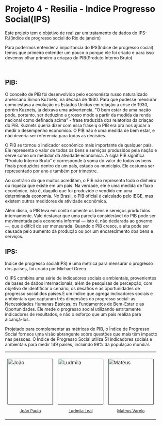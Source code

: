 <h1><b> Projeto 4 - Resilia - Indice Progresso Social(IPS)</b></h1>

  <p> Este projeto tem o objetivo de realizar um tratamento de dados do IPS-RJ(indice de progresso social do Rio de janeiro)
<p>Para podermos entender a importancia do IPS(Indice de progresso social) temos que primeiro entender um pouco o porque ele foi criado e para isso devemos olhar primeiro a criaçao do PIB(Produto Interno Bruto)</p><br>

   <h2><b>PIB:</b></h2>
  <p>O conceito de PIB foi desenvolvido pelo economista russo naturalizado americano Simon Kuznets, na década de 1930. Para que pudesse mensurar como estava a evolução os Estados Unidos em relação a crise de 1930, porém Kuznets, ja deixava uma advertencia, "O bem estar de uma nação pode, portanto, ser deduzino a grosso modo a partir da medida da renda nacional como definada acima" - frase traduzida dos relatorios da criaçao do PIB. Kuznets queria dizer com essa frase q o PIB era pra nos ajudar a medir o desempenho economico. O PIB não é uma medida de bem estar, e não deveria ser referencia para todas as decisões.</p>
<p>O PIB se tornou o indicador econômico mais importante de qualquer país. Ele representa o valor de todos os bens e serviços produzidos pela nação e serve como um medidor da atividade econômica. A sigla PIB significa “Produto Interno Bruto” e corresponde à soma do valor de todos os bens finais produzidos dentro de um país, estado ou município. Ele costuma ser representado por ano e também por trimestre.</p>
<p>Ao contrário do que muitos acreditam, o PIB não representa todo o dinheiro ou riqueza que existe em um país. Na verdade, ele é uma medida de fluxo econômico, isto é, daquilo que foi produzido e vendido em uma determinada economia. No Brasil, o PIB oficial é calculado pelo IBGE, mas existem outros medidores de atividade econômica.</p>
<p>Além disso, o PIB leva em conta somente os bens e serviços produzidos internamente. Vale destacar que uma parcela considerável do PIB pode ser movimentada pela economia informal — isto é, não declarada ao governo —, que é difícil de ser mensurada. Quando o PIB cresce, a alta pode ser causada pelo aumento da produção ou por um encarecimento dos bens e serviços.</p>

<h2> <b>IPS:</b> </h2>
<p>Indice de progresso social(IPS) é uma metrica para mensurar o progresso dos paises, foi criado por Michael Green</p>
<p>O IPS combina uma série de indicadores sociais e ambientais, provenientes de bases de dados internacionais, além de pesquisas de percepção, com objetivo de identificar o cenário, os desafios e as oportunidades de progresso social dos países.É um índice que agrega indicadores sociais e ambientais que capturam três dimensões do progresso social: as Necessidades Humanas Básicas, os Fundamentos de Bem-Estar e as Oportunidades. Ele mede o progresso social utilizando estritamente indicadores de resultados, e não o esforço que um país realiza para alcançá-los.</p>
<p>Projetado para complementar as métricas do PIB, o Índice de Progresso Social fornece uma visão abrangente sobre questões que mais têm impacto nas pessoas. O Índice de Progresso Social utiliza 51 indicadores sociais e ambientais para medir 149 países, incluindo 98% da população mundial.</p>

<table>
<Td aling= center> <br>
<A href - "">
<img src = "https://user-images.githubusercontent.com/62921611/124266332-367ab000-db0d-11eb-9e56-310c6e2178b5.jpg" width ="150px" alt = João Paulo style = Largura Maxima: 100% /> 
<small><p align ="center"> João Paulo </p></small> 
</a>
<a href = "https://github.com/jpnune">
</a>
</p>
</Td>

<Td alingb= center> <br>
<A href - "">
<img src = "https://media-exp1.licdn.com/dms/image/C4D03AQHAnTgp4gjWpQ/profile-displayphoto-shrink_200_200/0/1580837411605?e=1630540800&v=beta&t=J6oPzCohgTVH1PIqIdhVVgjQJectcjLniFnMTT_nOrw" width ="150px" alt =  Ludmila Leal = Largura Maxima: 100% />  
<small><p align="center"> Ludmila Leal </p></small> 
<p aling = 'center'>
</a>
<a href = "https://github.com/LudmilaLeal">
</a>
</p>
</Td>

<Td alingb= center> <br>
<A href - "">
<img src = "https://user-images.githubusercontent.com/62921611/124269427-3f6d8080-db11-11eb-979e-6f848288a1a3.jpg" width ="150px" alt =  Mateus Varelo= Largura Maxima: 100% />  
<small><p align="center"> Mateus Varelo </p></small> 
<p aling = 'center'>
</a>
<a href = "https://github.com/mateusvarelo">
</a>
</p>
</Td>
</table>
